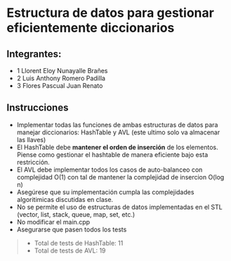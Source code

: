 # Estructura de datos para gestionar eficientemente diccionarios

## Integrantes: 
- 1 Llorent Eloy Nunayalle Brañes
- 2 Luis Anthony Romero Padilla
- 3 Flores Pascual Juan Renato

## Instrucciones 

- Implementar todas las funciones de ambas estructuras de datos para manejar diccionarios:
    HashTable y AVL (este ultimo solo va almacenar las llaves)
- El HashTable debe **mantener el orden de inserción** de los elementos. Piense como gestionar el hashtable de manera eficiente bajo esta restricción. 
- El AVL debe implementar todos los casos de auto-balanceo con complejidad O(1) con tal de mantener la complejidad de insercion O(log n)
- Asegúrese que su implementación cumpla las complejidades algoritimicas discutidas en clase. 
- No se permite el uso de estructuras de datos implementadas en el STL (vector, list, stack, queue, map, set, etc.)
- No modificar el main.cpp
- Asegurarse que pasen todos los tests
    
> - Total de tests de HashTable: 11
> - Total de tests de AVL: 19
